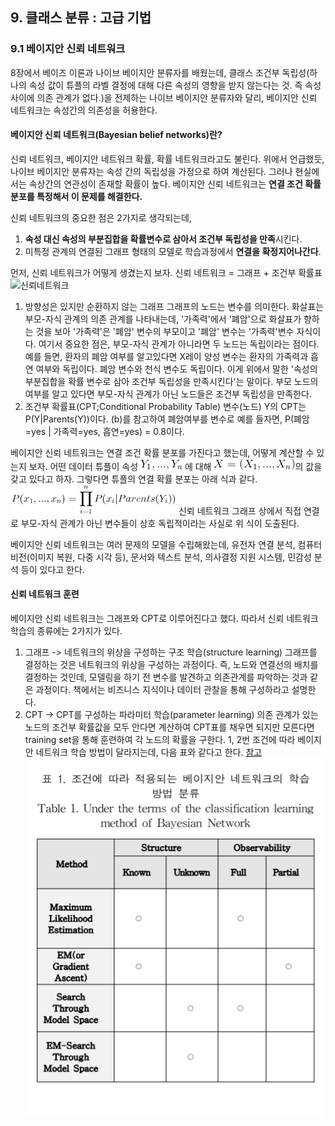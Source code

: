 ## 9. 클래스 분류 : 고급 기법
### 9.1 베이지안 신뢰 네트워크
8장에서 베이즈 이론과 나이브 베이지안 분류자를 배웠는데, 클래스 조건부 독립성(하나의 속성 값이 튜플의 라벨 결정에 대해 다른 속성의 영향을 받지 않는다는 것. 즉 속성 사이에 의존 관계가 없다.)을 전제하는 나이브 베이지안 분류자와 달리, 베이지안 신뢰 네트워크는 속성간의 의존성을 허용한다.

#### 베이지안 신뢰 네트워크(Bayesian belief networks)란?
신뢰 네트워크, 베이지안 네트워크 확률, 확률 네트워크라고도 불린다. 위에서 언급했듯, 나이브 베이지안 분류자는 속성 간의 독립성을 가정으로 하여 계산된다. 그러나 현실에서는 속상간의 연관성이 존재할 확률이 높다. 베이지안 신뢰 네트워크는 **연결 조건 확률 분포를 특정해서 이 문제를 해결한다.**

신뢰 네트워크의 중요한 점은 2가지로 생각되는데,  
1. **속성 대신 속성의 부분집합을 확률변수로 삼아서 조건부 독립성을 만족**시킨다.
2. 미특정 관계의 연결된 그래프 형태의 모델로 학습과정에서 **연결을 확정지어나간다**.

먼저, 신뢰 네트워크가 어떻게 생겼는지 보자. 신뢰 네트워크 = 그래프 + 조건부 확률표
![신뢰네트워크](./image/베이지안신뢰네트워크.jpg)
1. 방향성은 있지만 순환하지 않는 그래프
그래프의 노드는 변수를 의미한다. 화살표는 부모-자식 관계의 의존 관계를 나타내는데, '가족력'에서 '폐암'으로 화살표가 향하는 것을 보아 '가족력'은 '폐암' 변수의 부모이고 '폐암' 변수는 '가족력'변수 자식이다. 여기서 중요한 점은, 부모-자식 관계가 아니라면 두 노드는 독립이라는 점이다. 예를 들면, 환자의 폐암 여부를 알고있다면 X레이 양성 변수는 환자의 가족력과 흡연 여부와 독립이다. 폐암 변수와 천식 변수도 독립이다. 이게 위에서 말한 '속성의 부분집합을 확률 변수로 삼아 조건부 독립성을 만족시킨다'는 말이다. 부모 노드의 여부를 알고 있다면 부모-자식 관계가 아닌 노드들은 조건부 독립성을 만족한다.
2. 조건부 확률표(CPT;Conditional Probability Table)
변수(노드) Y의 CPT는 P(Y|Parents(Y))이다. (b)를 참고하여 폐암여부를 변수로 예를 들자면, P(폐암=yes | 가족력=yes, 흡연=yes) = 0.8이다.

베이지안 신뢰 네트워크는 연결 조건 확률 분포를 가진다고 했는데, 어떻게 계산할 수 있는지 보자.
어떤 데이터 튜플이 속성 ![9-2](./image/9-2.png) 에 대해 ![9-3](./image/9-3.png)의 값을 갖고 있다고 하자. 그렇다면 튜플의 연결 확률 분포는 아래 식과 같다.
![9-4](./image/9-4.png)
신뢰 네트워크 그래프 상에서 직접 연결로 부모-자식 관계가 아닌 변수들이 상호 독립적이라는 사실로 위 식이 도출된다.

베이지안 신뢰 네트워크는 여러 문제의 모델을 수립해왔는데, 유전자 연결 분석, 컴퓨터 비전(이미지 복원, 다중 시각 등), 문서와 텍스트 분석, 의사결정 지원 시스템, 민감성 분석 등이 있다고 한다.

#### 신뢰 네트워크 훈련
베이지안 신뢰 네트워크는 그래프와 CPT로 이루어진다고 했다. 따라서 신뢰 네트워크 학습의 종류에는 2가지가 있다.
1. 그래프 -> 네트워크의 위상을 구성하는 구조 학습(structure learning)
그래프를 결정하는 것은 네트워크의 위상을 구성하는 과정이다. 즉, 노드와 연결선의 배치를 결정하는 것인데, 모델링을 하기 전 변수를 발견하고 의존관계를 파악하는 것과 같은 과정이다. 책에서는 비즈니스 지식이나 데이터 관찰을 통해 구성하라고 설명한다.
2. CPT -> CPT를 구성하는 파라미터 학습(parameter learning)
의존 관계가 있는 노드의 조건부 확률값을 모두 안다면 계산하여 CPT표를 채우면 되지만 모른다면 training set을 통해 훈련하여 각 노드의 확률을 구한다.
1, 2번 조건에 따라 베이지안 네트워크 학습 방법이 달라지는데, 다음 표와 같다고 한다. [참고](https://pdfs.semanticscholar.org/b37e/c9eb6837e44d9a4518ec5677b42f7d385124.pdf)
![9-5](./image/9-5.jpg)
